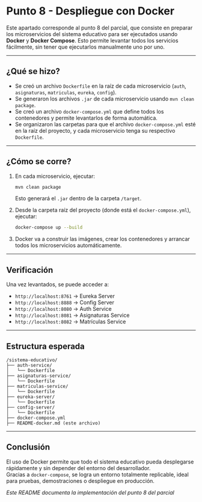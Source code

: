 # Punto 8 - Despliegue con Docker

Este apartado corresponde al punto 8 del parcial, que consiste en preparar los microservicios del sistema educativo para ser ejecutados usando **Docker** y **Docker Compose**. Esto permite levantar todos los servicios fácilmente, sin tener que ejecutarlos manualmente uno por uno.

---

## ¿Qué se hizo?

- Se creó un archivo `Dockerfile` en la raíz de cada microservicio (`auth`, `asignaturas`, `matriculas`, `eureka`, `config`).
- Se generaron los archivos `.jar` de cada microservicio usando `mvn clean package`.
- Se creó un archivo `docker-compose.yml` que define todos los contenedores y permite levantarlos de forma automática.
- Se organizaron las carpetas para que el archivo `docker-compose.yml` esté en la raíz del proyecto, y cada microservicio tenga su respectivo `Dockerfile`.

---

## ¿Cómo se corre?

1. En cada microservicio, ejecutar:
   ```bash
   mvn clean package
   ```
   Esto generará el `.jar` dentro de la carpeta `/target`.

2. Desde la carpeta raíz del proyecto (donde está el `docker-compose.yml`), ejecutar:
   ```bash
   docker-compose up --build
   ```

3. Docker va a construir las imágenes, crear los contenedores y arrancar todos los microservicios automáticamente.

---

## Verificación

Una vez levantados, se puede acceder a:

- `http://localhost:8761` → Eureka Server
- `http://localhost:8888` → Config Server
- `http://localhost:8080` → Auth Service
- `http://localhost:8081` → Asignaturas Service
- `http://localhost:8082` → Matrículas Service

---

## Estructura esperada

```
/sistema-educativo/
├── auth-service/
│   └── Dockerfile
├── asignaturas-service/
│   └── Dockerfile
├── matriculas-service/
│   └── Dockerfile
├── eureka-server/
│   └── Dockerfile
├── config-server/
│   └── Dockerfile
├── docker-compose.yml
├── README-docker.md (este archivo)
```

---

## Conclusión

El uso de Docker permite que todo el sistema educativo pueda desplegarse rápidamente y sin depender del entorno del desarrollador.  
Gracias a `docker-compose`, se logra un entorno totalmente replicable, ideal para pruebas, demostraciones o despliegue en producción.

 *Este README documenta la implementación del punto 8 del parcial*
